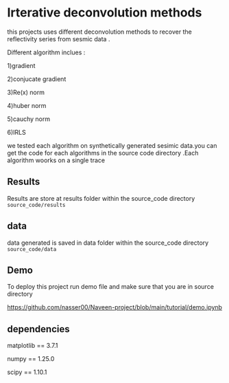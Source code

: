 
# Irterative deconvolution methods

this projects uses different deconvolution methods to  recover the reflectivity series from sesmic data .

Different algorithm inclues :

1)gradient 

2)conjucate gradient

3)Re(x) norm

4)huber norm

5)cauchy norm 

6)IRLS

we tested each algorithm  on synthetically  generated sesimic data.you  can get the code for each algorithms  in the source code directory .Each algorithm woorks on a single trace 


## Results
Results are store at results folder within the source_code  directory
`source_code/results`
## data
data generated is saved in data  folder within the source_code  directory 
 `source_code/data`
## Demo
To deploy this project run demo file and make sure that you are in source directory

https://github.com/nasser00/Naveen-project/blob/main/tutorial/demo.ipynb


## dependencies 
matplotlib      ==          3.7.1

numpy           ==          1.25.0

scipy           ==          1.10.1